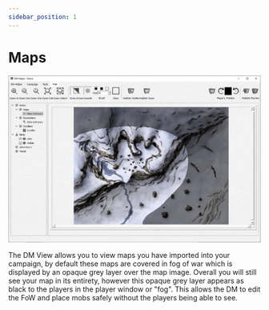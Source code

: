```yaml
---
sidebar_position: 1
---
```


# Maps

![Map View](./img/mapView.png)

The DM View allows you to view maps you have imported into your campaign, by default these maps are covered in fog of war which is displayed by an opaque grey layer over the map image. Overall you will still see your map in its entirety, however this opaque grey layer appears as black to the players in the player window or "fog". This allows the DM to edit the FoW and place mobs safely without the players being able to see.
